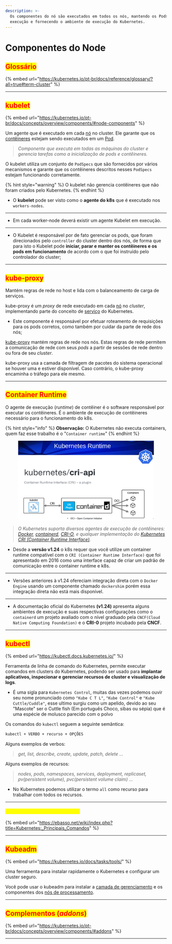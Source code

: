 ```yaml
---
description: >-
  Os componentes do nó são executados em todos os nós, mantendo os Pods em
  execução e fornecendo o ambiente de execução do Kubernetes.
---
```


# Componentes do Node

## <mark style="color:red;">Glossário</mark>

{% embed url="https://kubernetes.io/pt-br/docs/reference/glossary/?all=true#term-cluster" %}

***

## <mark style="color:red;">kubelet</mark>&#x20;

{% embed url="https://kubernetes.io/pt-br/docs/concepts/overview/components/#node-components" %}

Um agente que é executado em cada [nó](https://kubernetes.io/pt-br/docs/concepts/architecture/nodes/) no cluster. Ele garante que os [contêineres](https://kubernetes.io/docs/concepts/containers/) estejam sendo executados em um [Pod](https://kubernetes.io/docs/concepts/workloads/pods/).

> _Componente que executa em todas as máquinas do cluster e gerencia tarefas como a inicialização de pods e contêineres._

O kubelet utiliza um conjunto de `PodSpecs` que são fornecidos por vários mecanismos e garante que os contêineres descritos nesses `PodSpecs` estejam funcionando corretamente.&#x20;

{% hint style="warning" %}
O kubelet não gerencia contêineres que não foram criados pelo Kubernetes.
{% endhint %}

* O **kubelet** pode ser visto como o **agente do k8s** que é executado nos `workers-nodes`.

***

* Em cada worker-node deverá existir um agente Kubelet em execução.&#x20;

***

* O Kubelet é responsável por de fato gerenciar os pods, que foram direcionados pelo `controller` do cluster dentro dos nós, de forma que para isto o Kubelet pode **iniciar, parar e manter os contêineres e os pods em funcionamento** de acordo com o que foi instruído pelo controlador do cluster;

***

## <mark style="color:red;">kube-proxy</mark>&#x20;

Mantém regras de rede no host e lida com o balanceamento de carga de serviços.

kube-proxy é um _proxy_ de rede executado em cada [nó](https://kubernetes.io/pt-br/docs/concepts/architecture/nodes/) no _cluster_, implementando parte do conceito de [serviço](https://kubernetes.io/docs/concepts/services-networking/service/) do Kubernetes.

* Este componente é responsável por efetuar roteamento de requisições para os pods corretos, como também por cuidar da parte de rede dos nós;

[kube-proxy](https://kubernetes.io/docs/reference/command-line-tools-reference/kube-proxy/) mantém regras de rede nos nós. Estas regras de rede permitem a comunicação de rede com seus _pods_ a partir de sessões de rede dentro ou fora de seu _cluster_.

kube-proxy usa a camada de filtragem de pacotes do sistema operacional se houver uma e estiver disponível. Caso contrário, o kube-proxy encaminha o tráfego para ele mesmo.

***

## <mark style="color:red;">Container Runtime</mark>&#x20;

O agente de execução (_runtime_) de contêiner é o software responsável por executar os contêineres. É o ambiente de execução de contêineres necessário para o funcionamento do k8s.&#x20;

{% hint style="info" %}
**Observação:** O Kubernetes não executa containers, quem faz esse trabalho é o "`Container runtime`"
{% endhint %}

<figure><img src="../.gitbook/assets/image (38).png" alt=""><figcaption></figcaption></figure>

> _O Kubernetes suporta diversos agentes de execução de contêineres:_ [_Docker_](https://docs.docker.com/engine/)_,_ [_containerd_](https://containerd.io/docs/)_,_ [_CRI-O_](https://cri-o.io/#what-is-cri-o)_, e qualquer implementação do_ [_Kubernetes CRI (Container Runtime Interface)_](https://github.com/kubernetes/community/blob/master/contributors/devel/sig-node/container-runtime-interface.md)_._

* Desde a **versão v1.24** o k8s requer que você utilize um container runtime compatível com o `CRI (Container Runtime Interface)` que foi apresentado em 2016 como uma interface capaz de criar um padrão de comunicação entre o container runtime e k8s.

***

* Versões anteriores à v1.24 ofereciam integração direta com o `Docker Engine` usando um componente chamado `dockershim` porém essa integração direta não está mais disponível.

***

* A documentação oficial do Kubernetes **(v1.24)** apresenta alguns ambientes de execução e suas respectivas configurações como o `containerd` um projeto avaliado com o nível graduado pela `CNCF(Cloud Native Computing Foundation)` e o **CRI-0** projeto incubado pela **CNCF**.

***

## <mark style="color:red;">kubectl</mark>&#x20;

{% embed url="https://kubectl.docs.kubernetes.io/" %}

Ferramenta de linha de comando do Kubernetes, permite executar comandos em clusters do Kubernetes, podendo ser usado para **implantar aplicativos, inspecionar e gerenciar recursos de cluster e visualização de logs**.

* É uma sigla para `Kubernetes Control`, muitas das vezes podemos ouvir seu nome pronunciado como `"Kube C T L"`, `"Kube Control"` e `"Kube Cuttle/Cuddle"`, esse ultimo surgiu como um apelido, devido ao seu "Mascote" ser o Cuttle fish (Em português Choco, sibas ou sépia) que é uma espécie de molusco parecido com o polvo

Os comandos do `kubectl` seguem a seguinte semântica:

```bash
kubectl + VERBO + recurso + OPÇÕES
```

Alguns exemplos de verbos:

> &#x20;_get, list, describe, create, update, patch, delete ..._

Alguns exemplos de recursos:

> _nodes, pods, namespaces, services, deployment, replicaset, pv(persistent volume), pvc(persistent volume claim) ..._

* No Kubernetes podemos utilizar o termo `all` como recurso para trabalhar com todos os recursos.

***

#### <mark style="color:yellow;">Kubernetes: Principais Comandos</mark> <a href="#firstheading" id="firstheading"></a>

{% embed url="https://ebasso.net/wiki/index.php?title=Kubernetes:_Principais_Comandos" %}

***

## <mark style="color:red;">Kubeadm</mark>&#x20;

{% embed url="https://kubernetes.io/docs/tasks/tools/" %}

Uma ferramenta para instalar rapidamente o Kubernetes e configurar um cluster seguro.

Você pode usar o kubeadm para instalar a [camada de gerenciamento](https://kubernetes.io/pt-br/docs/reference/glossary/?all=true#term-control-plane) e os componentes dos [nós de processamento](https://kubernetes.io/pt-br/docs/concepts/architecture/nodes/).

***

## <mark style="color:red;">Complementos (</mark>_<mark style="color:red;">addons</mark>_<mark style="color:red;">)</mark> <a href="#addons" id="addons"></a>

{% embed url="https://kubernetes.io/pt-br/docs/concepts/overview/components/#addons" %}

***
